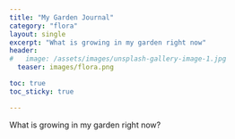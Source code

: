 ```yaml
---
title: "My Garden Journal"
category: "flora"
layout: single
excerpt: "What is growing in my garden right now"
header:
#   image: /assets/images/unsplash-gallery-image-1.jpg
  teaser: images/flora.png

toc: true
toc_sticky: true

---
```


What is growing in my garden right now? 